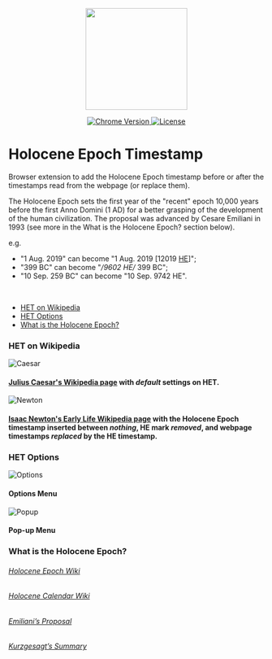 <p align="center">
    <img src="https://raw.githubusercontent.com/caveljan/holocene-timestamp/master/about/images/logo.png" height="200px">
</p>


<p align="center">
    <a href="https://chrome.google.com/webstore/detail/holocene-epoch-addverter/fbdlbdcmaglfifdihlihdpnnnidnippp">
        <img src="https://img.shields.io/badge/chrome-v1.0.4-blue.svg?colorB=004F91&style=for-the-badge" alt="Chrome Version">
    </a>
    <a href="https://github.com/caveljan/holocene-timestamp/blob/master/LICENSE">
        <img src="https://img.shields.io/badge/license-GPL%E2%80%933.0-blue.svg?colorB=492356&style=for-the-badge" alt="License">
    </a>
</p>



# Holocene Epoch Timestamp

Browser extension to add the Holocene Epoch timestamp before or after the timestamps read from the webpage (or replace them).

The Holocene Epoch sets the first year of the "recent" epoch 10,000 years before the first Anno Domini (1 AD) for a better grasping of the development of the human civilization. The proposal was advanced by Cesare Emiliani in 1993 (see more in the What is the Holocene Epoch? section below).

e.g.
- "1 Aug. 2019" can become "1 Aug. 2019 [12019 [HE](https://en.wikipedia.org/wiki/Holocene_calendar)]";
- "399 BC" can become "*/9602 HE/* 399 BC";
- "10 Sep. 259 BC" can become "10 Sep. 9742 HE".


<br>


+ [HET on Wikipedia](#hea-on-wikipedia)
+ [HET Options](#hea-options)
+ [What is the Holocene Epoch?](#what-is-the-holocene-epoch?)



### HET on Wikipedia

![Caesar](https://raw.githubusercontent.com/caveljan/holocene-timestamp/master/about/images/caesar.jpg)
#### [Julius Caesar's Wikipedia page](https://en.wikipedia.org/wiki/Julius_Caesar) with *default* settings on HET.


![Newton](https://raw.githubusercontent.com/caveljan/holocene-timestamp/master/about/images/newton.jpg)
#### [Isaac Newton's Early Life Wikipedia page](https://en.wikipedia.org/wiki/Early_life_of_Isaac_Newton) with the Holocene Epoch timestamp inserted between *nothing*, HE mark *removed*, and webpage timestamps *replaced* by the HE timestamp.



### HET Options

![Options](https://raw.githubusercontent.com/caveljan/holocene-timestamp/master/about/images/options.gif)
#### Options Menu

![Popup](https://raw.githubusercontent.com/caveljan/holocene-timestamp/master/about/images/popup.png)
#### Pop-up Menu



### What is the Holocene Epoch?
###### [Holocene Epoch Wiki](https://en.wikipedia.org/wiki/Holocene)
###### [Holocene Calendar Wiki](https://en.wikipedia.org/wiki/Holocene_calendar)
###### [Emiliani’s Proposal](https://github.com/caveljan/holocene-timestamp/blob/master/chrome/development/emiliani/emilianisproposal.pdf)
###### [Kurzgesagt’s Summary](https://www.youtube.com/watch?v=czgOWmtGVGs)
